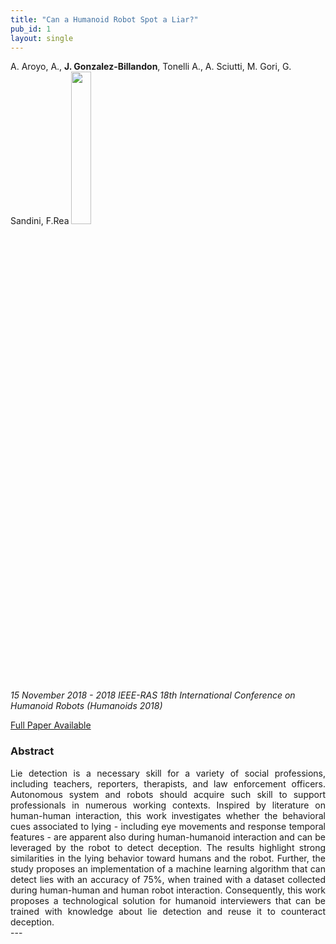 ```yaml
---
title: "Can a Humanoid Robot Spot a Liar?"
pub_id: 1
layout: single
---
```


 A. Aroyo, A., **J. Gonzalez-Billandon**, Tonelli A.,  A. Sciutti, M. Gori, G. Sandini, F.Rea
<img width="25%" src="../../assets/images/humanoids.jpeg">

*15 November 2018 - 2018 IEEE-RAS 18th International Conference on Humanoid Robots (Humanoids 2018)*

[Full Paper Available](http://www.cs.columbia.edu/~allen/S19/can_robot_spot_a_lie.pdf)

### Abstract
<div style="text-align: justify">
Lie detection is a necessary skill for a variety of social professions, including teachers, reporters, therapists, and law enforcement officers. Autonomous system and robots should acquire such skill to support professionals in numerous working contexts. Inspired by literature on human-human interaction, this work investigates whether the behavioral cues associated to lying - including eye movements and response temporal features - are apparent also during human-humanoid interaction and can be leveraged by the robot to detect deception. The results highlight strong similarities in the lying behavior toward humans and the robot. Further, the study proposes an implementation of a machine learning algorithm that can detect lies with an accuracy of 75%, when trained with a dataset collected during human-human and human robot interaction. Consequently, this work proposes a technological solution for humanoid interviewers that can be trained with knowledge about lie detection and reuse it to counteract deception.
</div>
---